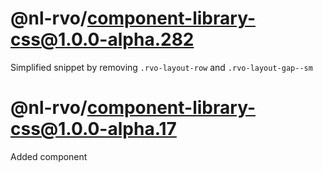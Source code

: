 # @nl-rvo/component-library-css@1.0.0-alpha.282
Simplified snippet by removing `.rvo-layout-row` and `.rvo-layout-gap--sm`

# @nl-rvo/component-library-css@1.0.0-alpha.17
Added component